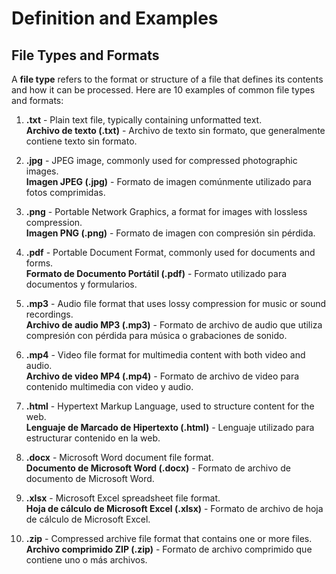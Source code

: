 # Definition and Examples

## File Types and Formats

A **file type** refers to the format or structure of a file that defines its contents and how it can be processed. Here are 10 examples of common file types and formats:

1. **.txt** - Plain text file, typically containing unformatted text.  
   **Archivo de texto (.txt)** - Archivo de texto sin formato, que generalmente contiene texto sin formato.

2. **.jpg** - JPEG image, commonly used for compressed photographic images.  
   **Imagen JPEG (.jpg)** - Formato de imagen comúnmente utilizado para fotos comprimidas.

3. **.png** - Portable Network Graphics, a format for images with lossless compression.  
   **Imagen PNG (.png)** - Formato de imagen con compresión sin pérdida.

4. **.pdf** - Portable Document Format, commonly used for documents and forms.  
   **Formato de Documento Portátil (.pdf)** - Formato utilizado para documentos y formularios.

5. **.mp3** - Audio file format that uses lossy compression for music or sound recordings.  
   **Archivo de audio MP3 (.mp3)** - Formato de archivo de audio que utiliza compresión con pérdida para música o grabaciones de sonido.
   
6. **.mp4** - Video file format for multimedia content with both video and audio.  
   **Archivo de video MP4 (.mp4)** - Formato de archivo de video para contenido multimedia con video y audio.

7. **.html** - Hypertext Markup Language, used to structure content for the web.  
   **Lenguaje de Marcado de Hipertexto (.html)** - Lenguaje utilizado para estructurar contenido en la web.

8. **.docx** - Microsoft Word document file format.  
   **Documento de Microsoft Word (.docx)** - Formato de archivo de documento de Microsoft Word.

9. **.xlsx** - Microsoft Excel spreadsheet file format.  
   **Hoja de cálculo de Microsoft Excel (.xlsx)** - Formato de archivo de hoja de cálculo de Microsoft Excel.

10. **.zip** - Compressed archive file format that contains one or more files.  
    **Archivo comprimido ZIP (.zip)** - Formato de archivo comprimido que contiene uno o más archivos.